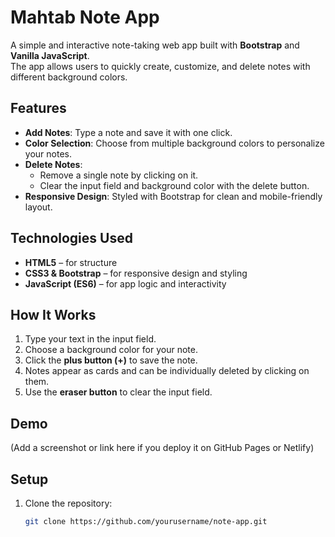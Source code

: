 # Mahtab Note App

A simple and interactive note-taking web app built with **Bootstrap** and **Vanilla JavaScript**.  
The app allows users to quickly create, customize, and delete notes with different background colors.

## Features
- **Add Notes**: Type a note and save it with one click.
- **Color Selection**: Choose from multiple background colors to personalize your notes.
- **Delete Notes**:
  - Remove a single note by clicking on it.
  - Clear the input field and background color with the delete button.
- **Responsive Design**: Styled with Bootstrap for clean and mobile-friendly layout.

## Technologies Used
- **HTML5** – for structure  
- **CSS3 & Bootstrap** – for responsive design and styling  
- **JavaScript (ES6)** – for app logic and interactivity  

## How It Works
1. Type your text in the input field.  
2. Choose a background color for your note.  
3. Click the **plus button (+)** to save the note.  
4. Notes appear as cards and can be individually deleted by clicking on them.  
5. Use the **eraser button** to clear the input field.  

## Demo
(Add a screenshot or link here if you deploy it on GitHub Pages or Netlify)

## Setup
1. Clone the repository:
   ```bash
   git clone https://github.com/yourusername/note-app.git
